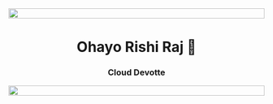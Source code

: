 <img src="https://i.imgur.com/dBaSKWF.gif" height="20" width="100%">
<h1 align="center">Ohayo Rishi Raj 🏯</h1>

<h3 align="center">Cloud Devotte</h3>



<img src="https://i.imgur.com/dBaSKWF.gif" height="20" width="100%">
